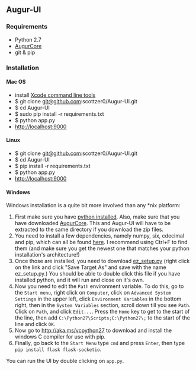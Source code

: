 ## Augur-UI

### Requirements

- Python 2.7
- [AugurCore](https://github.com/AugurProject/AugurCore)
- git & pip

### Installation

#### Mac OS
- install [Xcode command line tools](https://developer.apple.com/downloads/)
- $ git clone git@github.com:scottzer0/Augur-UI.git
- $ cd Augur-UI
- $ sudo pip install -r requirements.txt
- $ python app.py
- [http://localhost:9000](http://localhost:9000)

#### Linux
- $ git clone git@github.com:scottzer0/Augur-UI.git
- $ cd Augur-UI
- $ pip install -r requirements.txt
- $ python app.py
- [http://localhost:9000](http://localhost:9000)

#### Windows
Windows installation is a quite bit more involved than any *nix platform:

1. First make sure you have [python installed](https://www.python.org/downloads/release/python-278/). Also, make sure that you have downloaded [AugurCore](https://github.com/AugurProject/AugurCore). This and Augur-UI will have to be extracted to the same directory if you download the zip files. 
2. You need to install a few dependencies, namely numpy, six, cdecimal and pip, which can all be found [here](http://www.lfd.uci.edu/~gohlke/pythonlibs/). I recommend using Ctrl+F to find them (and make sure you get the newest one that matches your python installation's architecture!)
3. Once those are installed, you need to download [ez_setup.py](https://bitbucket.org/pypa/setuptools/raw/bootstrap/ez_setup.py) (right click on the link and click "Save Target As" and save with the name ez_setup.py.) You should be able to double click this file if you have installed python, and it will run and close on it's own. 
4. Now you need to edit the `Path` environment variable. To do this, go to the `Start menu`, right click on `Computer`, click on `Advanced System Settings` in the upper left, click `Environment Variables` in the bottom right, then in the `System Variables` section, scroll down till you see `Path`. Click on `Path`, and click `Edit...`. Press the `Home` key to get to the start of the line, then add `C:\Python27\Scripts;C:\Python27\;` to the start of the line and click `OK`. 
5. Now go to http://aka.ms/vcpython27 to download and install the windows C compiler for use with pip.
6. Finally, go back to the `Start Menu` type `cmd` and press `Enter`, then type `pip install flask flask-socketio`. 

You can run the UI by double clicking on `app.py`.
